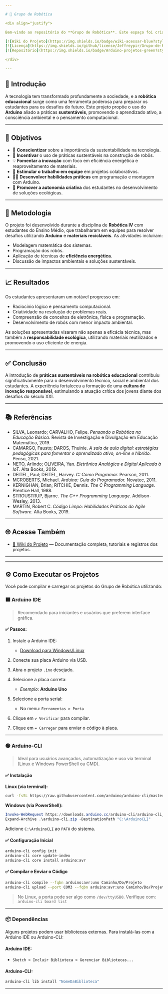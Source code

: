 ```yaml
---

# 🤖 Grupo de Robótica

<div align="justify">

Bem-vindo ao repositório do **Grupo de Robótica**. Este espaço foi criado para registrar e compartilhar nossos projetos de robótica com foco em **sustentabilidade, inovação tecnológica** e **educação no Ensino Médio**.

[![Wiki do Projeto](https://img.shields.io/badge/wiki-acessar-blue?style=flat-square\&logo=github)](https://github.com/Jeffreypir/Grupo-de-Robotica/wiki/)
[![Licença](https://img.shields.io/github/license/Jeffreypir/Grupo-de-Robotica?style=flat-square)](LICENSE)
[![Repositório](https://img.shields.io/badge/Arduino-projetos-green?style=flat-square\&logo=arduino)](https://www.arduino.cc/)

</div>

---
```


## 📌 Introdução

A tecnologia tem transformado profundamente a sociedade, e a **robótica educacional** surge como uma ferramenta poderosa para preparar os estudantes para os desafios do futuro. Este projeto propõe o uso do **Arduino** aliado a práticas **sustentáveis**, promovendo o aprendizado ativo, a consciência ambiental e o pensamento computacional.

---

## 🎯 Objetivos

* 🌱 **Conscientizar** sobre a importância da sustentabilidade na tecnologia.
* 🔧 **Incentivar** o uso de práticas sustentáveis na construção de robôs.
* 💡 **Fomentar a inovação** com foco em eficiência energética e reaproveitamento de materiais.
* 🤝 **Estimular o trabalho em equipe** em projetos colaborativos.
* 👨‍💻 **Desenvolver habilidades práticas** em programação e montagem com Arduino.
* 🚀 **Promover a autonomia criativa** dos estudantes no desenvolvimento de soluções ecológicas.

---

## 🧪 Metodologia

O projeto foi desenvolvido durante a disciplina de **Robótica IV** com estudantes do Ensino Médio, que trabalharam em equipes para resolver desafios utilizando **Arduino** e **materiais recicláveis**. As atividades incluíram:

* Modelagem matemática dos sistemas.
* Programação dos robôs.
* Aplicação de técnicas de **eficiência energética**.
* Discussão de impactos ambientais e soluções sustentáveis.

---

## 📈 Resultados

Os estudantes apresentaram um notável progresso em:

* Raciocínio lógico e pensamento computacional.
* Criatividade na resolução de problemas reais.
* Compreensão de conceitos de eletrônica, física e programação.
* Desenvolvimento de robôs com menor impacto ambiental.

As soluções apresentadas visaram não apenas a eficácia técnica, mas também a **responsabilidade ecológica**, utilizando materiais reutilizados e promovendo o uso eficiente de energia.

---

## ✅ Conclusão

A introdução de **práticas sustentáveis na robótica educacional** contribuiu significativamente para o desenvolvimento técnico, social e ambiental dos estudantes. A experiência fortaleceu a formação de uma **cultura de inovação responsável**, estimulando a atuação crítica dos jovens diante dos desafios do século XXI.

---

## 📚 Referências

* SILVA, Leonardo; CARVALHO, Felipe. *Pensando a Robótica na Educação Básica*. Revista de Investigação e Divulgação em Educação Matemática, 2019.
* CAMARGO, Fausto; DAROS, Thuinie. *A sala de aula digital: estratégias pedagógicas para fomentar o aprendizado ativo, on-line e híbrido.* Penso, 2021.
* NETO, Arlindo; OLIVEIRA, Yan. *Eletrônica Analógica e Digital Aplicada à IoT.* Alta Books, 2019.
* DEITEL, Paul; DEITEL, Harvey. *C: Como Programar.* Pearson, 2011.
* MCROBERTS, Michael. *Arduino: Guia do Programador.* Novatec, 2011.
* KERNIGHAN, Brian; RITCHIE, Dennis. *The C Programming Language.* Prentice Hall, 1988.
* STROUSTRUP, Bjarne. *The C++ Programming Language.* Addison-Wesley, 2013.
* MARTIN, Robert C. *Código Limpo: Habilidades Práticas do Agile Software.* Alta Books, 2019.

---

## 🌐 Acesse Também

* [🔎 Wiki do Projeto](https://github.com/Jeffreypir/Grupo-de-Robotica/wiki/) — Documentação completa, tutoriais e registros dos projetos.

---

---

## ⚙️ Como Executar os Projetos

Você pode compilar e carregar os projetos do Grupo de Robótica utilizando:

### 🟦 Arduino IDE

> Recomendado para iniciantes e usuários que preferem interface gráfica.

#### ✅ Passos:

1. Instale a Arduino IDE:

   * [Download para Windows/Linux](https://www.arduino.cc/en/software)
2. Conecte sua placa Arduino via USB.
3. Abra o projeto `.ino` desejado.
4. Selecione a placa correta:

   * *Exemplo:* **Arduino Uno**
5. Selecione a porta serial:

   * No menu: `Ferramentas > Porta`
6. Clique em `✔️ Verificar` para compilar.
7. Clique em `➡️ Carregar` para enviar o código à placa.

---

### 🟢 Arduino-CLI

> Ideal para usuários avançados, automatização e uso via terminal (Linux e Windows PowerShell ou CMD).

#### ✅ Instalação

**Linux (via terminal):**

```bash
curl -fsSL https://raw.githubusercontent.com/arduino/arduino-cli/master/install.sh | sh
```

**Windows (via PowerShell):**

```powershell
Invoke-WebRequest https://downloads.arduino.cc/arduino-cli/arduino-cli_latest_Windows_64bit.zip -OutFile arduino-cli.zip
Expand-Archive .\arduino-cli.zip -DestinationPath "C:\ArduinoCLI"
```

Adicione `C:\ArduinoCLI` ao `PATH` do sistema.

#### ✅ Configuração Inicial

```bash
arduino-cli config init
arduino-cli core update-index
arduino-cli core install arduino:avr
```

#### ✅ Compilar e Enviar o Código

```bash
arduino-cli compile --fqbn arduino:avr:uno Caminho/Do/Projeto
arduino-cli upload --port COM3 --fqbn arduino:avr:uno Caminho/Do/Projeto
```

> No Linux, a porta pode ser algo como `/dev/ttyUSB0`.
> Verifique com: `arduino-cli board list`

---

### 📦 Dependências

Alguns projetos podem usar bibliotecas externas. Para instalá-las com a Arduino IDE ou Arduino-CLI:

#### Arduino IDE:

* `Sketch > Incluir Biblioteca > Gerenciar Bibliotecas...`

#### Arduino-CLI:

```bash
arduino-cli lib install "NomeDaBiblioteca"
```

---


